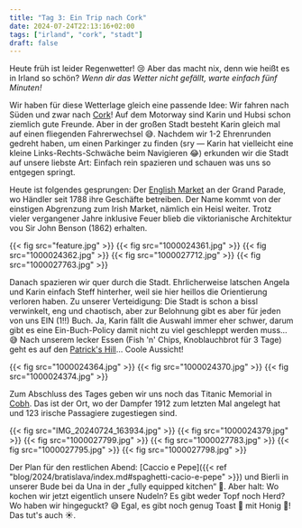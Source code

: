```yaml
---
title: "Tag 3: Ein Trip nach Cork"
date: 2024-07-24T22:13:16+02:00
tags: ["irland", "cork", "stadt"]
draft: false
---
```


Heute früh ist leider Regenwetter! 😢
Aber das macht nix, denn wie heißt es in Irland so schön? 
_Wenn dir das Wetter nicht gefällt, warte einfach fünf Minuten!_

Wir haben für diese Wetterlage gleich eine passende Idee: Wir fahren nach Süden und zwar nach [Cork](https://de.wikipedia.org/wiki/Cork)!
Auf dem Motorway sind Karin und Hubsi schon ziemlich gute Freunde.
Aber in der großen Stadt besteht Karin gleich mal auf einen fliegenden Fahrerwechsel 😅.
Nachdem wir 1-2 Ehrenrunden gedreht haben, um einen Parkinger zu finden (sry — Karin hat vielleicht eine kleine Links-Rechts-Schwäche beim Navigieren 😂) erkunden wir die Stadt auf unsere liebste Art:
Einfach rein spazieren und schauen was uns so entgegen springt.

Heute ist folgendes gesprungen:
Der [English Market](https://www.corkcity.ie/en/english-market/) an der Grand Parade, wo Händler seit 1788 ihre Geschäfte betreiben.
Der Name kommt von der einstigen Abgrenzung zum Irish Market, nämlich ein Heisl weiter.
Trotz vieler vergangener Jahre inklusive Feuer blieb die viktorianische Architektur vou Sir John Benson (1862) erhalten.

{{< fig src="feature.jpg" >}}
{{< fig src="1000024361.jpg" >}}
{{< fig src="1000024362.jpg" >}}
{{< fig src="1000027712.jpg" >}}
{{< fig src="1000027763.jpg" >}}

Danach spazieren wir quer durch die Stadt.
Ehrlicherweise latschen Angela und Karin einfach Steff hinterher, weil sie hier heillos die Orientierung verloren haben.
Zu unserer Verteidigung: Die Stadt is schon a bissl verwinkelt, eng und chaotisch, aber zur Belohnung gibt es aber für jeden von uns EIN (1!!) Buch.
Ja, Karin fällt die Auswahl immer eher schwer, darum gibt es eine Ein-Buch-Policy damit nicht zu viel geschleppt werden muss… 😅
Nach unserem lecker Essen (Fish 'n' Chips, Knoblauchbrot für 3 Tage) geht es auf den [Patrick's Hill](https://maps.app.goo.gl/LsMC9vZs4v6osqi26)…
Coole Aussicht!

{{< fig src="1000024364.jpg" >}}
{{< fig src="1000024370.jpg" >}}
{{< fig src="1000024374.jpg" >}}

Zum Abschluss des Tages geben wir uns noch das Titanic Memorial in [Cobh](https://de.wikipedia.org/wiki/Cobh).
Das ist der Ort, wo der Dampfer 1912 zum letzten Mal angelegt hat und 123 irische Passagiere zugestiegen sind.

{{< fig src="IMG_20240724_163934.jpg" >}}
{{< fig src="1000024379.jpg" >}}
{{< fig src="1000027799.jpg" >}}
{{< fig src="1000027783.jpg" >}}
{{< fig src="1000027795.jpg" >}}
{{< fig src="1000027798.jpg" >}}

Der Plan für den restlichen Abend: [Caccio e Pepe]({{< ref "blog/2024/bratislava/index.md#spaghetti-cacio-e-pepe" >}}) und Bierli in unserer Bude bei da Una in der „fully equipped kitchen“ 🎉.
Aber halt: Wo kochen wir jetzt eigentlich unsere Nudeln? Es gibt weder Topf noch Herd? Wo haben wir hingeguckt? 😅
Egal, es gibt noch genug Toast 🍞 mit Honig 🍯! Das tut's auch ☀️.
